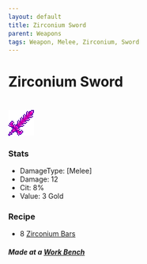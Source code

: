 ```yaml
---
layout: default
title: Zirconium Sword
parent: Weapons
tags: Weapon, Melee, Zirconium, Sword
---
```


# Zirconium Sword
#
![Icon](https://raw.githubusercontent.com/RickLugtigheid/SupernovaMod/main/Items/Weapons/PreHardmode/ZirconiumSword.png)

### Stats
- DamageType: [Melee]
- Damage: 12
- Cit: 8%
- Value: 3 Gold

### Recipe
- 8 [Zirconium Bars](https://ricklugtigheid.github.io/SupernovaMod/docs/items/materials/zirconium_bar)

##### Made at a [Work Bench](https://terraria.fandom.com/wiki/Work_Benches)